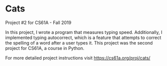 # Cats
Project #2 for CS61A - Fall 2019 

In this project, I wrote a program that measures typing speed. Additionally, I implemented typing autocorrect, which is a feature that attempts to correct the spelling of a word after a user types it. This project was the second project for CS61A, a course in Python. 

For more detailed project instructions visit https://cs61a.org/proj/cats/

